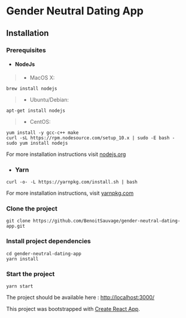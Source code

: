 # Gender Neutral Dating App

## Installation

### Prerequisites

- #### NodeJs
>- MacOS X:
```
brew install nodejs
```

>- Ubuntu/Debian:
```
apt-get install nodejs
```

>- CentOS:
```
yum install -y gcc-c++ make
curl -sL https://rpm.nodesource.com/setup_10.x | sudo -E bash -
sudo yum install nodejs
```

For more installation instructions visit [nodejs.org](https://nodejs.org/en/download/)

- ### Yarn
`curl -o- -L https://yarnpkg.com/install.sh | bash`

For more installation instructions, visit [yarnpkg.com](https://yarnpkg.com/lang/en/docs/install/)

### Clone the project

`git clone https://github.com/BenoitSauvage/gender-neutral-dating-app.git`

### Install project dependencies

```
cd gender-neutral-dating-app
yarn install
```

### Start the project

`yarn start`

The project should be available here : [http://localhost:3000/](http://localhost:3000/)

This project was bootstrapped with [Create React App](https://github.com/facebook/create-react-app).
